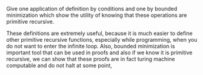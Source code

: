 Give one application of definition by conditions and one by bounded minimization which show the utility of knowing that these operations are primitive 
recursive.

These definitions are extremely useful, because it is much easier to define other primitive recursive functions, especially while programming, when you do not 
want to enter the infinite loop. 
Also, bounded minimization is important tool that can be used in proofs and also if we know it is primitive recursive, we can show that these proofs are in 
fact turing machine computable and do not halt at some point, 
